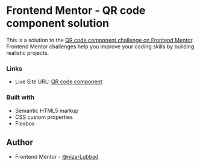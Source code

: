 # Frontend Mentor - QR code component solution

This is a solution to the [QR code component challenge on Frontend Mentor](https://www.frontendmentor.io/challenges/qr-code-component-iux_sIO_H). Frontend Mentor challenges help you improve your coding skills by building realistic projects. 

### Links

- Live Site URL: [QR code component](https://nizarlubbad.github.io/QR-code-component/)

### Built with

- Semantic HTML5 markup
- CSS custom properties
- Flexbox

## Author

- Frontend Mentor - [@nizarLubbad](https://www.frontendmentor.io/profile/nizarLubbad)
